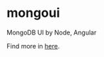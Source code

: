 mongoui
=======

MongoDB UI by Node, Angular

Find more in [here](http://zhefeng.github.io/mongoui "Title").
